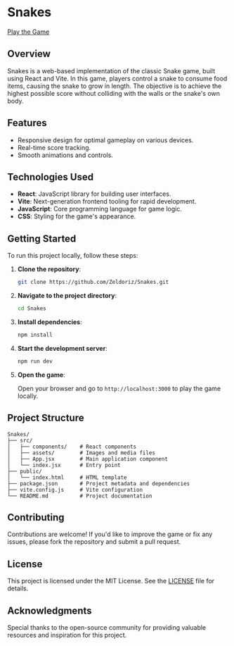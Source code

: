 
# Snakes

[Play the Game](https://snakes-six.vercel.app/)

## Overview

Snakes is a web-based implementation of the classic Snake game, built using React and Vite. In this game, players control a snake to consume food items, causing the snake to grow in length. The objective is to achieve the highest possible score without colliding with the walls or the snake's own body.

## Features

- Responsive design for optimal gameplay on various devices.
- Real-time score tracking.
- Smooth animations and controls.

## Technologies Used

- **React**: JavaScript library for building user interfaces.
- **Vite**: Next-generation frontend tooling for rapid development.
- **JavaScript**: Core programming language for game logic.
- **CSS**: Styling for the game's appearance.

## Getting Started

To run this project locally, follow these steps:

1. **Clone the repository**:

   ```bash
   git clone https://github.com/Zeldoriz/Snakes.git
   ```

2. **Navigate to the project directory**:

   ```bash
   cd Snakes
   ```

3. **Install dependencies**:

   ```bash
   npm install
   ```

4. **Start the development server**:

   ```bash
   npm run dev
   ```

5. **Open the game**:

   Open your browser and go to `http://localhost:3000` to play the game locally.

## Project Structure

```plaintext
Snakes/
├── src/
│   ├── components/    # React components
│   ├── assets/        # Images and media files
│   ├── App.jsx        # Main application component
│   └── index.jsx      # Entry point
├── public/
│   └── index.html     # HTML template
├── package.json       # Project metadata and dependencies
├── vite.config.js     # Vite configuration
└── README.md          # Project documentation
```

## Contributing

Contributions are welcome! If you'd like to improve the game or fix any issues, please fork the repository and submit a pull request.

## License

This project is licensed under the MIT License. See the [LICENSE](https://github.com/Zeldoriz/Snakes/blob/main/LICENSE) file for details.

## Acknowledgments

Special thanks to the open-source community for providing valuable resources and inspiration for this project.
